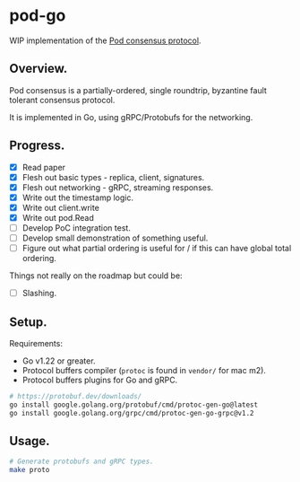 pod-go
======

WIP implementation of the [Pod consensus protocol](https://x.com/liamzebedee/status/1890324486181843111).

## Overview.

Pod consensus is a partially-ordered, single roundtrip, byzantine fault tolerant consensus protocol.

It is implemented in Go, using gRPC/Protobufs for the networking.

## Progress.

 - [x] Read paper
 - [x] Flesh out basic types - replica, client, signatures.
 - [x] Flesh out networking - gRPC, streaming responses.
 - [x] Write out the timestamp logic.
 - [x] Write out client.write
 - [x] Write out pod.Read
 - [ ] Develop PoC integration test.
 - [ ] Develop small demonstration of something useful.
 - [ ] Figure out what partial ordering is useful for / if this can have global total ordering.

Things not really on the roadmap but could be:

 - [ ] Slashing.

## Setup.

Requirements:

 * Go v1.22 or greater.
 * Protocol buffers compiler (`protoc` is found in `vendor/` for mac m2).
 * Protocol buffers plugins for Go and gRPC.
```sh
# https://protobuf.dev/downloads/
go install google.golang.org/protobuf/cmd/protoc-gen-go@latest
go install google.golang.org/grpc/cmd/protoc-gen-go-grpc@v1.2
```

## Usage.

```sh
# Generate protobufs and gRPC types.
make proto
```

